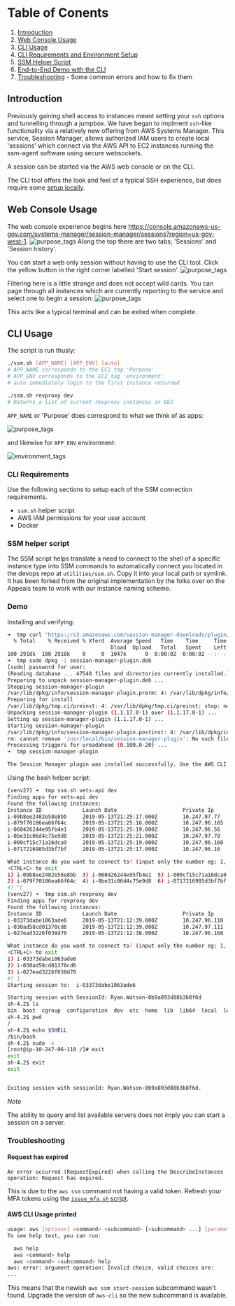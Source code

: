 # Table of Conents

1. [Introduction](#introduction)
2. [Web Console Usage](#web-console-usage)
3. [CLI Usage](#CLI-usage)
4. [CLI Requirements and Environment Setup](#CLI-Requirements)
5. [SSM Helper Script](#SSM-helper-script)
6. [End-to-End Demo with the CLI](#Demo)
7. [Troubleshooting](#troubleshooting) - Some common errors and how to fix them

## Introduction

Previously gaining shell access to instances meant setting your `ssh` options and tunnelling through a jumpbox. We have began to implment `ssh`-like functionality via a relatively new offering from AWS Systems Manager. This service, Session Manager, allows authorized IAM users to create local 'sessions' which connect via the AWS API to EC2 instances running the ssm-agent software using secure websockets.

A session can be started via the AWS web console or on the CLI.

The CLI tool offers the look and feel of a typical SSH experience, but does require some [setup locally](#cli-requirements).

## Web Console Usage

The web console experience begins here https://console.amazonaws-us-gov.com/systems-manager/session-manager/sessions?region=us-gov-west-1.
![purpose_tags](images/ssm_console.PNG)
Along the top there are two tabs; 'Sessions' and 'Session history'. 

You can start a web only session without having to use the CLI tool. Click the yellow button in the right corner labelled 'Start session'.
![purpose_tags](images/ssm_start_session.PNG)

Filtering here is a little strange and does not accept wild cards. You can page through all instances which are currently reporting to the service and select one to begin a session:
![purpose_tags](images/ssm_web_session.PNG)

This acts like a typical terminal and can be exited when complete.

## CLI Usage

The script is run thusly:
```bash
./ssm.sh [APP_NAME] [APP_ENV] [auto]
# APP_NAME corresponds to the EC2 tag 'Purpose'
# APP_ENV corresponds to the EC2 tag 'environment'
# auto immediately login to the first instance returned
```

```bash
./ssm.sh revproxy dev
# Returns a list of current revproxy instances in DEV
```

`APP_NAME` or 'Purpose' does correspond to what we think of as apps:

![purpose_tags](images/purpose_tags.PNG)

and likewise for `APP_ENV` environment:

![environment_tags](images/environment_tags.PNG)

### CLI Requirements

Use the following sections to setup each of the SSM connection requirements.

- `ssm.sh` helper script
- AWS IAM permissions for your user account
- Docker

### SSM helper script

The SSM script helps translate a need to connect to the shell of a specific instance type into SSM commands to automatically connect you located in the devops repo at `utilities/ssm.sh`. Copy it into your local path or symlink. It has been forked from the original implementation by the folks over on the Appeals team to work with our instance naming scheme.

### Demo

Installing and verifying:
```bash
➜  tmp curl "https://s3.amazonaws.com/session-manager-downloads/plugin/latest/ubuntu_64bit/session-manager-plugin.deb" -o "session-manager-plugin.deb"
  % Total    % Received % Xferd  Average Speed   Time    Time     Time  Current
                                 Dload  Upload   Total   Spent    Left  Speed
100 2918k  100 2918k    0     0  1047k      0  0:00:02  0:00:02 --:--:-- 1047k
➜  tmp sudo dpkg -i session-manager-plugin.deb
[sudo] password for user:
(Reading database ... 47548 files and directories currently installed.)
Preparing to unpack session-manager-plugin.deb ...
Stopping session-manager-plugin
/var/lib/dpkg/info/session-manager-plugin.prerm: 4: /var/lib/dpkg/info/session-manager-plugin.prerm: stop: not found
Preparing for install
/var/lib/dpkg/tmp.ci/preinst: 4: /var/lib/dpkg/tmp.ci/preinst: stop: not found
Unpacking session-manager-plugin (1.1.17.0-1) over (1.1.17.0-1) ...
Setting up session-manager-plugin (1.1.17.0-1) ...
Starting session-manager-plugin
/var/lib/dpkg/info/session-manager-plugin.postinst: 4: /var/lib/dpkg/info/session-manager-plugin.postinst: start: not found
rm: cannot remove '/usr/local/bin/session-manager-plugin': No such file or directory
Processing triggers for ureadahead (0.100.0-20) ...
➜  tmp session-manager-plugin

The Session Manager plugin was installed successfully. Use the AWS CLI to start a session.
```

Using the bash helper script:
```bash
(venv27) ➜  tmp ssm.sh vets-api dev
Finding apps for vets-api dev
Found the following instances:
Instance ID             Launch Date                     Private Ip
i-09b8ee2482e58e8bb     2019-05-13T21:25:17.000Z        10.247.97.77
i-079f70186ea66f64c     2019-05-13T21:25:16.000Z        10.247.96.165
i-060426244e95fb4e1     2019-05-13T21:25:19.000Z        10.247.96.56
i-0be31c06d4c75e9d8     2019-05-13T21:25:21.000Z        10.247.97.78
i-000cf15c71a16dca9     2019-05-13T21:25:19.000Z        10.247.96.160
i-0717216985d3bf7bf     2019-05-13T21:25:17.000Z        10.247.96.16

What instance do you want to connect to? (input only the number eg: 1, 2, 4)
<CTRL+C> to exit
1) i-09b8ee2482e58e8bb  3) i-060426244e95fb4e1  5) i-000cf15c71a16dca9
2) i-079f70186ea66f64c  4) i-0be31c06d4c75e9d8  6) i-0717216985d3bf7bf
#? ^C
(venv27) ➜  tmp ssm.sh revproxy dev
Finding apps for revproxy dev
Found the following instances:
Instance ID             Launch Date                     Private Ip
i-03373dabe1063ade6     2019-05-13T21:12:39.000Z        10.247.96.110
i-030ad58cd01370cd6     2019-05-13T21:12:39.000Z        10.247.97.111
i-027ead3226f038d70     2019-05-13T21:12:38.000Z        10.247.96.168

What instance do you want to connect to? (input only the number eg: 1, 2, 4)
<CTRL+C> to exit
1) i-03373dabe1063ade6
2) i-030ad58cd01370cd6
3) i-027ead3226f038d70
#? 1
Starting session to:  i-03373dabe1063ade6

Starting session with SessionId: Ryan.Watson-0b9a893d88b3b8f6d
sh-4.2$ ls
bin  boot  cgroup  configuration  dev  etc  home  lib  lib64  local  lost+found  media  mnt  opt  proc  root  run  sbin  selinux  srv  sys  tmp  usr  var
sh-4.2$ pwd
/
sh-4.2$ echo $SHELL
/bin/bash
sh-4.2$ sudo -s
[root@ip-10-247-96-110 /]# exit
exit
sh-4.2$ exit
exit


Exiting session with sessionId: Ryan.Watson-0b9a893d88b3b8f6d.
```
_Note_

The ability to query and list available servers does not imply you can start a session on a server.

### Troubleshooting

#### Request has expired

`An error occurred (RequestExpired) when calling the DescribeInstances operation: Request has expired.`

This is due to the `aws ssm` command not having a valid token. Refresh your MFA tokens using the [`issue_mfa.sh` script](https://github.com/department-of-veterans-affairs/devops#credentials).

#### AWS CLI Usage printed

```bash
usage: aws [options] <command> <subcommand> [<subcommand> ...] [parameters]
To see help text, you can run:

  aws help
  aws <command> help
  aws <command> <subcommand> help
aws: error: argument operation: Invalid choice, valid choices are:
...
```

This means that the newish `aws ssm start-session` subcommand wasn't found. Upgrade the version of `aws-cli` so the new subcommand is available.
